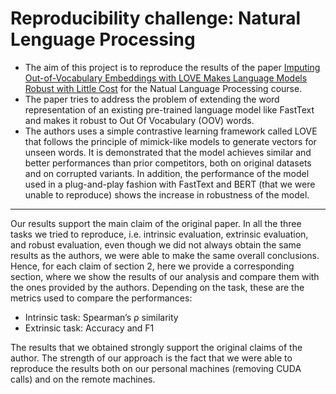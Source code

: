 
# Reproducibility challenge: Natural Lenguage Processing
* The aim of this project is to reproduce the results of the paper [Imputing Out-of-Vocabulary Embeddings with LOVE Makes Language Models Robust with Little Cost](https://arxiv.org/abs/2203.07860) for the Natual Language Processing course.
* The paper tries to address the problem of extending the word representation of an existing pre-trained language model like FastText and makes it robust to Out Of Vocabulary (OOV) words.
* The authors uses a simple contrastive learning framework called LOVE that follows the principle of mimick-like models to generate vectors for unseen words. It is demonstrated that the model achieves similar and better performances than prior competitors, both on original datasets and on corrupted variants. In addition, the performance of the model used in a plug-and-play fashion with FastText and BERT (that we were unable to reproduce) shows the increase in robustness of the model.

----------

Our results support the main claim of the original paper. In all the three tasks we tried
to reproduce, i.e. intrinsic evaluation, extrinsic evaluation, and robust evaluation, even
though we did not always obtain the same results as the authors, we were able to make
the same overall conclusions.
Hence, for each claim of section 2, here we provide a corresponding section, where
we show the results of our analysis and compare them with the ones provided by the
authors.
Depending on the task, these are the metrics used to compare the performances:
* Intrinsic task: Spearman’s ρ similarity
* Extrinsic task: Accuracy and F1

The results that we obtained strongly support the original claims of the author. The
strength of our approach is the fact that we were able to reproduce the results both
on our personal machines (removing CUDA calls) and on the remote machines. 
